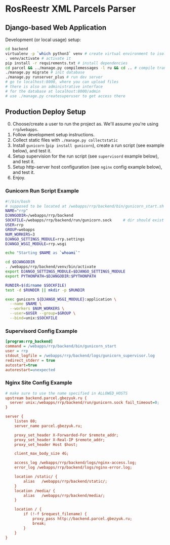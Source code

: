 # RosReestr XML Parcels Parser

## Django-based Web Application

Development (or local usage) setup:

```bash
cd backend
virtualenv -p `which python3` venv # create virtual environment to isolate dependencies
. venv/activate # activate it
pip install -r requirements.txt # install dependencies
cd parcel && ../manage.py compilemessages -l ru && cd .. # compile translation files
./manage.py migrate # init database
./manage.py runserver_plus # run dev server
# go to localhost:8000, where you can upload files
# there is also an administrative interface
# for the database at localhost:8000/admin
# use ./manage.py createsuperuser to get access there
```

## Production Deploy Setup

0. Choose/create a user to run the project as. We'll assume you're using `rrp`/`webapps`.
1. Follow development setup instructions.
2. Collect static files with `./manage.py collectstatic`
3. Install `gunicorn` (`pip install gunicorn`), create a run script (see example below), and test it.
4. Setup supervision for the run script (see `supervisord` example below), and test it.
5. Setup http-server host configuration (see `nginx` config example below), and test it.
6. Enjoy.

### Gunicorn Run Script Example  

```bash
#!/bin/bash
# supposed to be located at /webapps/rrp/backend/bin/gunicorn_start.sh
NAME="rrp"
DJANGODIR=/webapps/rrp/backend
SOCKFILE=/webapps/rrp/backend/run/gunicorn.sock     # dir should exist with proper access rights
USER=rrp
GROUP=webapps
NUM_WORKERS=3
DJANGO_SETTINGS_MODULE=rrp.settings
DJANGO_WSGI_MODULE=rrp.wsgi

echo "Starting $NAME as `whoami`"

cd $DJANGODIR
. /webapps/rrp/backend/venv/bin/activate
export DJANGO_SETTINGS_MODULE=$DJANGO_SETTINGS_MODULE
export PYTHONPATH=$DJANGODIR:$PYTHONPATH

RUNDIR=$(dirname $SOCKFILE)
test -d $RUNDIR || mkdir -p $RUNDIR

exec gunicorn ${DJANGO_WSGI_MODULE}:application \
  --name $NAME \
  --workers $NUM_WORKERS \
  --user=$USER --group=$GROUP \
  --bind=unix:$SOCKFILE
```

### Supervisord Config Example

```ini
[program:rrp_backend]
command = /webapps/rrp/backend/bin/gunicorn_start
user = rrp
stdout_logfile = /webapps/rrp/backend/logs/gunicorn_supervisor.log
redirect_stderr = true
autostart=true
autorestart=unexpected
```

### Nginx Site Config Example

```ini
# make sure to use the name specified in ALLOWED_HOSTS
upstream backend.parcel.gbezyuk.ru {
  server unix:/webapps/rrp/backend/run/gunicorn.sock fail_timeout=0;
}

server {
    listen 80;
    server_name parcel.gbezyuk.ru;

    proxy_set_header X-Forwarded-For $remote_addr;
    proxy_set_header X-Real-IP $remote_addr;
    proxy_set_header Host $host;

    client_max_body_size 4G;

    access_log /webapps/rrp/backend/logs/nginx-access.log;
    error_log /webapps/rrp/backend/logs/nginx-error.log;

    location /static/ {
        alias   /webapps/rrp/backend/static/;
    }
    location /media/ {
        alias   /webapps/rrp/backend/media/;
    }

    location / {
        if (!-f $request_filename) {
            proxy_pass http://backend.parcel.gbezyuk.ru;
            break;
        }
    }
}
```